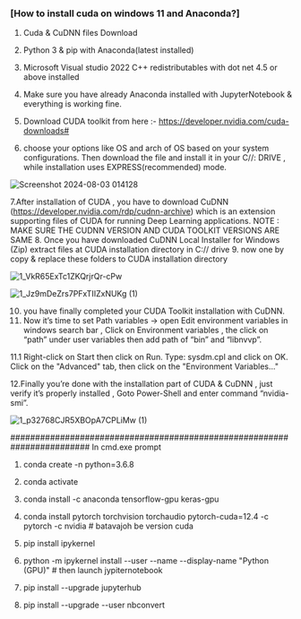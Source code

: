 ### [How to install cuda on windows 11 and Anaconda?] 

1. Cuda & CuDNN files Download

2. Python 3 & pip with Anaconda(latest installed)

3. Microsoft Visual studio 2022 C++ redistributables with dot net 4.5 or above installed
4. Make sure you have already Anaconda installed with JupyterNotebook & everything is working fine.

5. Download CUDA toolkit from here :- https://developer.nvidia.com/cuda-downloads#

6. choose your options like OS and arch of OS based on your system configurations. Then download the file and install it in your C//: DRIVE , while installation uses EXPRESS(recommended) mode.

![Screenshot 2024-08-03 014128](https://github.com/user-attachments/assets/33717b2f-5b11-4c22-bd14-274a9eaab141)


7.After installation of CUDA , you have to download CuDNN (https://developer.nvidia.com/rdp/cudnn-archive) which is an extension supporting files of CUDA for running Deep Learning applications.
NOTE : MAKE SURE THE CUDNN VERSION AND CUDA TOOLKIT VERSIONS ARE SAME
8. Once you have downloaded CuDNN Local Installer for Windows (Zip) extract files at CUDA installation directory in C:// drive
9. now one by copy & replace these folders to CUDA installation directory

![1_VkR65ExTc1ZKQrjrQr-cPw](https://github.com/user-attachments/assets/af1088b2-8daf-4fcc-a45e-88e0bbaba196)

![1_Jz9mDeZrs7PFxTIIZxNUKg (1)](https://github.com/user-attachments/assets/30134d63-8035-4242-9d2a-8a2937d69122)

10. you have finally completed your CUDA Toolkit installation with CuDNN.
11. Now it’s time to set Path variables → open Edit environment variables in windows search bar , Click on Environment variables , the click on “path” under user variables then add path of “bin” and “libnvvp”.

11.1 Right-click on Start then click on Run.
Type: sysdm.cpl and click on OK.
Click on the "Advanced" tab, then click on the "Environment Variables..."
    
12.Finally you’re done with the installation part of CUDA & CuDNN , just verify it’s properly installed , Goto Power-Shell and enter command “nvidia-smi”.

![1_p32768CJR5XBOpA7CPLiMw (1)](https://github.com/user-attachments/assets/eec5eeed-d273-4ceb-b830-1fa5ad485ee1)


######################################################################## In cmd.exe prompt
1. conda create -n <myenv> python=3.6.8
2. conda activate <myenv>
3. conda install -c anaconda tensorflow-gpu keras-gpu
4. conda install pytorch torchvision torchaudio pytorch-cuda=12.4 -c pytorch -c nvidia   # batavajoh be version cuda 
5. pip install ipykernel

6. python -m ipykernel install --user --name <myenv> --display-name "Python (GPU)"    # then launch jypiternotebook
7. pip install --upgrade jupyterhub
8. pip install --upgrade --user nbconvert
